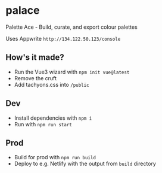 # palace

Palette Ace - Build, curate, and export colour palettes

Uses Appwrite
`http://134.122.50.123/console`


## How's it made?

 + Run the Vue3 wizard with `npm init vue@latest`
 + Remove the cruft
 + Add tachyons.css into `/public`

## Dev

 + Install dependencies with `npm i`
 + Run with `npm run start`

## Prod

 + Build for prod with `npm run build`
 + Deploy to e.g. Netlify with the output from `build` directory